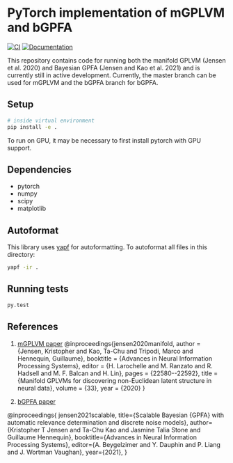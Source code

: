 # PyTorch implementation of mGPLVM and bGPFA

[![CI](https://github.com/tachukao/mgplvm-pytorch/workflows/CI/badge.svg?branch=develop)](https://github.com/tachukao/mgplvm-pytorch/actions?query=workflow%3ACI)
[![Documentation](https://img.shields.io/badge/docs-latest-blue.svg)](https://tachukao.github.io/mgplvm-pytorch)

This repository contains code for running both the manifold GPLVM (Jensen et al. 2020) and Bayesian GPFA (Jensen and Kao et al. 2021) and is currently still in active development.
Currently, the master branch can be used for mGPLVM and the bGPFA branch for bGPFA.

## Setup

```sh
# inside virtual environment
pip install -e .
```

To run on GPU, it may be necessary to first install pytorch with GPU support.

## Dependencies

- pytorch
- numpy
- scipy
- matplotlib

## Autoformat

This library uses [yapf](https://github.com/google/yapf) for autoformatting.
To autoformat all files in this directory:

```sh
yapf -ir .
```

## Running tests
```sh
py.test
```


## References

1. [mGPLVM paper](https://papers.nips.cc/paper/2020/file/fedc604da8b0f9af74b6cfc0fab2163c-Paper.pdf)
@inproceedings{jensen2020manifold,
 author = {Jensen, Kristopher and Kao, Ta-Chu and Tripodi, Marco and Hennequin, Guillaume},
 booktitle = {Advances in Neural Information Processing Systems},
 editor = {H. Larochelle and M. Ranzato and R. Hadsell and M. F. Balcan and H. Lin},
 pages = {22580--22592},
 title = {Manifold GPLVMs for discovering non-Euclidean latent structure in neural data},
 volume = {33},
 year = {2020}
}
 

2. [bGPFA paper](https://www.biorxiv.org/content/10.1101/2021.06.03.446788v1)

@inproceedings{
   jensen2021scalable,
   title={Scalable Bayesian {GPFA} with automatic relevance determination and discrete noise models},
   author={Kristopher T Jensen and Ta-Chu Kao and Jasmine Talia Stone and Guillaume Hennequin},
   booktitle={Advances in Neural Information Processing Systems},
   editor={A. Beygelzimer and Y. Dauphin and P. Liang and J. Wortman Vaughan},
   year={2021},
}
